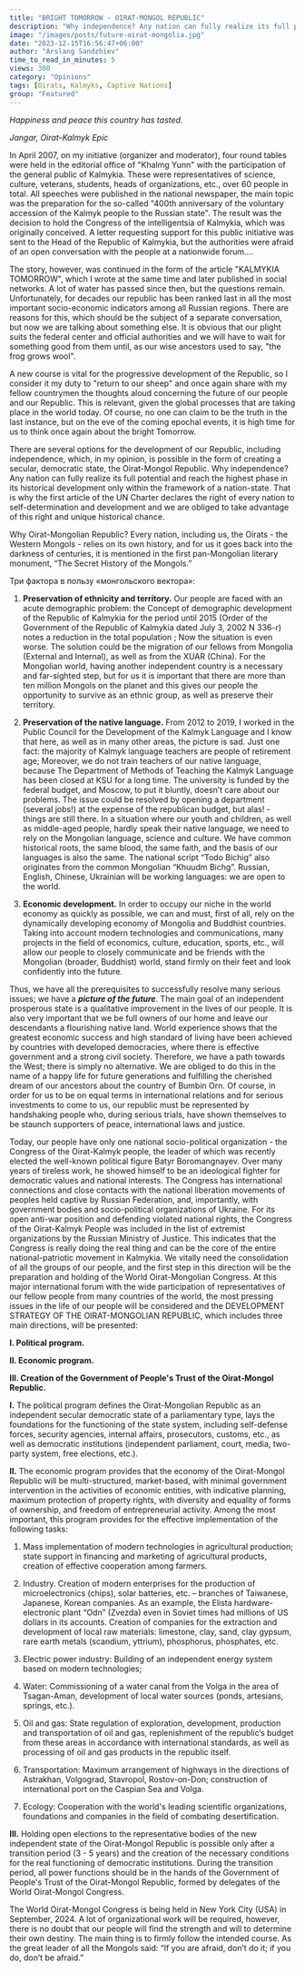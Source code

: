 ```yaml
---
title: "BRIGHT TOMORROW - OIRAT-MONGOL REPUBLIC"
description: "Why independence? Any nation can fully realize its full potential and reach the highest phase in its historical development only within the framework of a nation-state."
image: "/images/posts/future-oirat-mongolia.jpg"
date: "2023-12-15T16:56:47+06:00"
author: "Arslang Sandzhiev"
time_to_read_in_minutes: 5
views: 300
category: "Opinions"
tags: [Oirats, Kalmyks, Captive Nations]
group: "Featured"
---
```


*Happiness and peace this country has tasted.*

*Jangar, Oirat-Kalmyk Epic*

In April 2007, on my initiative (organizer and moderator), four round tables were held in the editorial office of "Khalmg Yunn" with the participation of the general public of Kalmykia. These were representatives of science, culture, veterans, students, heads of organizations, etc., over 60 people in total. All speeches were published in the national newspaper, the main topic was the preparation for the so-called "400th anniversary of the voluntary accession of the Kalmyk people to the Russian state". The result was the decision to hold the Congress of the intelligentsia of Kalmykia, which was originally conceived. A letter requesting support for this public initiative was sent to the Head of the Republic of Kalmykia, but the authorities were afraid of an open conversation with the people at a nationwide forum....

The story, however, was continued in the form of the article "KALMYKIA TOMORROW", which I wrote at the same time and later published in social networks. A lot of water has passed since then, but the questions remain. Unfortunately, for decades our republic has been ranked last in all the most important socio-economic indicators among all Russian regions. There are reasons for this, which should be the subject of a separate conversation, but now we are talking about something else. It is obvious that our plight suits the federal center and official authorities and we will have to wait for something good from them until, as our wise ancestors used to say, "the frog grows wool".

A new course is vital for the progressive development of the Republic, so I consider it my duty to "return to our sheep" and once again share with my fellow countrymen the thoughts aloud concerning the future of our people and our Republic. This is relevant, given the global processes that are taking place in the world today. Of course, no one can claim to be the truth in the last instance, but on the eve of the coming epochal events, it is high time for us to think once again about the bright Tomorrow.

There are several options for the development of our Republic, including independence, which, in my opinion, is possible in the form of creating a secular, democratic state, the Oirat-Mongol Republic. 
Why independence? Any nation can fully realize its full potential and reach the highest phase in its historical development only within the framework of a nation-state. That is why the first article of the UN Charter declares the right of every nation to self-determination and development and we are obliged to take advantage of this right and unique historical chance. 

Why Oirat-Mongolian Republic? Every nation, including us, the Oirats - the Western Mongols - relies on its own history, and for us it goes back into the darkness of centuries, it is mentioned in the first pan-Mongolian literary monument, “The Secret History of the Mongols.”

Три фактора в пользу «монгольского вектора»: 

1. **Preservation of ethnicity and territory.** Our people are faced with an acute demographic problem: the Concept of demographic development of the Republic of Kalmykia for the period until 2015 (Order of the Government of the Republic of Kalmykia dated July 3, 2002 N 336-r) notes a reduction in the total population ; Now the situation is even worse. The solution could be the migration of our fellows from Mongolia (External and Internal), as well as from the XUAR (China). For the Mongolian world, having another independent country is a necessary and far-sighted step, but for us it is important that there are more than ten million Mongols on the planet and this gives our people the opportunity to survive as an ethnic group, as well as preserve their territory.

2. **Preservation of the native language.** From 2012 to 2019, I worked in the Public Council for the Development of the Kalmyk Language and I know that here, as well as in many other areas, the picture is sad. Just one fact: the majority of Kalmyk language teachers are people of retirement age; Moreover, we do not train teachers of our native language, because The Department of Methods of Teaching the Kalmyk Language has been closed at KSU for a long time. The university is funded by the federal budget, and Moscow, to put it bluntly, doesn’t care about our problems. The issue could be resolved by opening a department (several jobs!) at the expense of the republican budget, but alas! - things are still there. In a situation where our youth and children, as well as middle-aged people, hardly speak their native language, we need to rely on the Mongolian language, science and culture. We have common historical roots, the same blood, the same faith, and the basis of our languages is also the same. The national script “Todo Bichig” also originates from the common Mongolian “Khuudm Bichg”. Russian, English, Chinese, Ukrainian will be working languages: we are open to the world.

3. **Economic development.** In order to occupy our niche in the world economy as quickly as possible, we can and must, first of all, rely on the dynamically developing economy of Mongolia and Buddhist countries. Taking into account modern technologies and communications, many projects in the field of economics, culture, education, sports, etc., will allow our people to closely communicate and be friends with the Mongolian (broader, Buddhist) world, stand firmly on their feet and look confidently into the future.

Thus, we have all the prerequisites to successfully resolve many serious issues; we have a ***picture of the future***. The main goal of an independent prosperous state is a qualitative improvement in the lives of our people. It is also very important that we be full owners of our home and leave our descendants a flourishing native land. World experience shows that the greatest economic success and high standard of living have been achieved by countries with developed democracies, where there is effective government and a strong civil society. Therefore, we have a path towards the West; there is simply no alternative. We are obliged to do this in the name of a happy life for future generations and fulfilling the cherished dream of our ancestors about the country of Bumbin Orn. Of course, in order for us to be on equal terms in international relations and for serious investments to come to us, our republic must be represented by handshaking people who, during serious trials, have shown themselves to be staunch supporters of peace, international laws and justice.

Today, our people have only one national socio-political organization - the Congress of the Oirat-Kalmyk people, the leader of which was recently elected the well-known political figure Batyr Boromangnayev. Over many years of tireless work, he showed himself to be an ideological fighter for democratic values and national interests. The Congress has international connections and close contacts with the national liberation movements of peoples held captive by Russian Federation, and, importantly, with government bodies and socio-political organizations of Ukraine. For its open anti-war position and defending violated national rights, the Congress of the Oirat-Kalmyk People was included in the list of extremist organizations by the Russian Ministry of Justice. This indicates that the Congress is really doing the real thing and can be the core of the entire national-patriotic movement in Kalmykia. We vitally need the consolidation of all the groups of our people, and the first step in this direction will be the preparation and holding of the World Oirat-Mongolian Congress. At this major international forum with the wide participation of representatives of our fellow people from many countries of the world, the most pressing issues in the life of our people will be considered and the DEVELOPMENT STRATEGY OF THE OIRAT-MONGOLIAN REPUBLIC, which includes three main directions, will be presented:

**I. Political program.**

**II. Economic program.**

**III. Creation of the Government of People's Trust of the Oirat-Mongol Republic.**
 
**I.** The political program defines the Oirat-Mongolian Republic as an independent secular democratic state of a parliamentary type, lays the foundations for the functioning of the state system, including self-defense forces, security agencies, internal affairs, prosecutors, customs, etc., as well as democratic institutions (independent parliament, court, media, two-party system, free elections, etc.).

**II.** The economic program provides that the economy of the Oirat-Mongol Republic will be multi-structured, market-based, with minimal government intervention in the activities of economic entities, with indicative planning, maximum protection of property rights, with diversity and equality of forms of ownership, and freedom of entrepreneurial activity. Among the most important, this program provides for the effective implementation of the following tasks:

1. Mass implementation of modern technologies in agricultural production; state support in financing and marketing of agricultural products, creation of effective cooperation among farmers.

2. Industry. Creation of modern enterprises for the production of microelectronics (chips), solar batteries, etc. – branches of Taiwanese, Japanese, Korean companies. As an example, the Elista hardware-electronic plant “Odn” (Zvezda) even in Soviet times had millions of US dollars in its accounts. Creation of companies for the extraction and development of local raw materials: limestone, clay, sand, clay gypsum, rare earth metals (scandium, yttrium), phosphorus, phosphates, etc.

3. Electric power industry: Building of an independent energy system based on modern technologies;

4. Water: Commissioning of a water canal from the Volga in the area of Tsagan-Aman, development of local water sources (ponds, artesians, springs, etc.).

5. Oil and gas: State regulation of exploration, development, production and transportation of oil and gas, replenishment of the republic’s budget from these areas in accordance with international standards, as well as processing of oil and gas products in the republic itself.

6. Transportation: Maximum arrangement of highways in the directions of Astrakhan, Volgograd, Stavropol, Rostov-on-Don; construction of international port on the Caspian Sea and Volga.

7. Ecology: Cooperation with the world's leading scientific organizations, foundations and companies in the field of combating desertification.

**III.** Holding open elections to the representative bodies of the new independent state of the Oirat-Mongol Republic is possible only after a transition period (3 - 5 years) and the creation of the necessary conditions for the real functioning of democratic institutions. During the transition period, all power functions should be in the hands of the Government of People's Trust of the Oirat-Mongol Republic, formed by delegates of the World Oirat-Mongol Congress.

The World Oirat-Mongol Congress is being held in New York City (USA) in September, 2024. A lot of organizational work will be required, however, there is no doubt that our people will find the strength and will to determine their own destiny. The main thing is to firmly follow the intended course. As the great leader of all the Mongols said: “If you are afraid, don’t do it; if you do, don’t be afraid.”